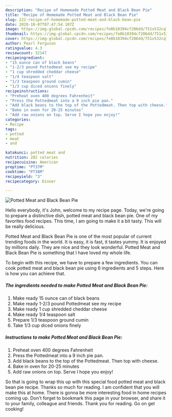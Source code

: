 ```yaml
---
description: "Recipe of Homemade Potted Meat and Black Bean Pie"
title: "Recipe of Homemade Potted Meat and Black Bean Pie"
slug: 222-recipe-of-homemade-potted-meat-and-black-bean-pie
date: 2020-10-07T07:47:54.107Z
image: https://img-global.cpcdn.com/recipes/fe0b10394cf206dd/751x532cq70/potted-meat-and-black-bean-pie-recipe-main-photo.jpg
thumbnail: https://img-global.cpcdn.com/recipes/fe0b10394cf206dd/751x532cq70/potted-meat-and-black-bean-pie-recipe-main-photo.jpg
cover: https://img-global.cpcdn.com/recipes/fe0b10394cf206dd/751x532cq70/potted-meat-and-black-bean-pie-recipe-main-photo.jpg
author: Pearl Ferguson
ratingvalue: 4.3
reviewcount: 32147
recipeingredient:
- "15 ounce can of black beans"
- "1-2/3 pound Pottedmeat see my recipe"
- "1 cup shredded cheddar cheese"
- "1/4 teaspoon salt"
- "1/3 teaspoon ground cumin"
- "1/3 cup diced onions finely"
recipeinstructions:
- "Preheat oven 400 degrees Fahrenheit"
- "Press the Pottedmeat into a 9 inch pie pan."
- "Add black beans to the top of the Pottedmeat. Then top with cheese."
- "Bake in oven for 20-25 minutes"
- "Add raw onions on top. Serve I hope you enjoy!"
categories:
- Recipe
tags:
- potted
- meat
- and

katakunci: potted meat and 
nutrition: 282 calories
recipecuisine: American
preptime: "PT37M"
cooktime: "PT38M"
recipeyield: "3"
recipecategory: Dinner

---
```



![Potted Meat and Black Bean Pie](https://img-global.cpcdn.com/recipes/fe0b10394cf206dd/751x532cq70/potted-meat-and-black-bean-pie-recipe-main-photo.jpg)

Hello everybody, it's John, welcome to my recipe page. Today, we're going to prepare a distinctive dish, potted meat and black bean pie. One of my favorites food recipes. This time, I am going to make it a bit tasty. This will be really delicious.

Potted Meat and Black Bean Pie is one of the most popular of current trending foods in the world. It is easy, it is fast, it tastes yummy. It is enjoyed by millions daily. They are nice and they look wonderful. Potted Meat and Black Bean Pie is something that I have loved my whole life.




To begin with this recipe, we have to prepare a few ingredients. You can cook potted meat and black bean pie using 6 ingredients and 5 steps. Here is how you can achieve that.

<!--inarticleads1-->

##### The ingredients needed to make Potted Meat and Black Bean Pie:

1. Make ready 15 ounce can of black beans
1. Make ready 1-2/3 pound Pottedmeat see my recipe
1. Make ready 1 cup shredded cheddar cheese
1. Make ready 1/4 teaspoon salt
1. Prepare 1/3 teaspoon ground cumin
1. Take 1/3 cup diced onions finely




<!--inarticleads2-->

##### Instructions to make Potted Meat and Black Bean Pie:

1. Preheat oven 400 degrees Fahrenheit
1. Press the Pottedmeat into a 9 inch pie pan.
1. Add black beans to the top of the Pottedmeat. Then top with cheese.
1. Bake in oven for 20-25 minutes
1. Add raw onions on top. Serve I hope you enjoy!




So that is going to wrap this up with this special food potted meat and black bean pie recipe. Thanks so much for reading. I am confident that you will make this at home. There is gonna be more interesting food in home recipes coming up. Don't forget to bookmark this page in your browser, and share it to your family, colleague and friends. Thank you for reading. Go on get cooking!
